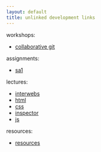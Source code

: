 ```yaml
---
layout: default
title: unlinked development links
---
```


workshops:

* [collaborative git](https://github.com/dartmouth-cs52/16X-git-map)

assignments:

* [sa1](assignments/short_assignment_01)


lectures:

* [interwebs](lectures/w1/interwebs)
* [html](lectures/w1/html)
* [css](lectures/w1/css)
* [inspector](lectures/w2/inspector)
* [js](lectures/w2/javascript)

resources:

* [resources](resources/travis)
